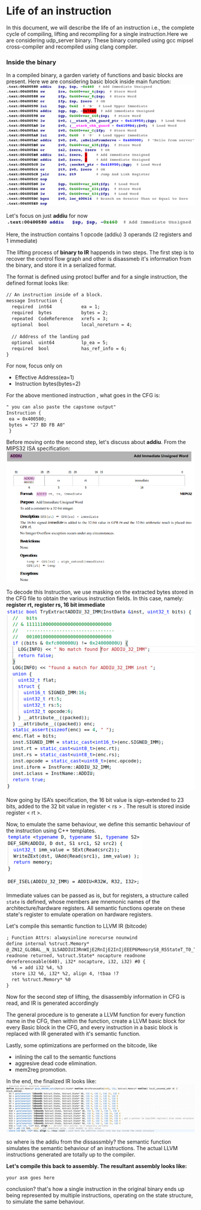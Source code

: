 # Life of an instruction
In this document, we will describe the life of an instruction i.e., the complete cycle of compiling, lifting and recompiling for a single instruction.Here we are considering udp_server binary. These binary compiled using gcc mipsel cross-compiler and recompiled using clang compiler.

### Inside the binary

In a compiled binary, a garden variety of functions and basic blocks are present. Here we are considering basic block inside main function:
![image](basic_block.png)

Let's focus on just **addiu** for now
![image](addiu_dis.png)



Here, the instruction contains 
1 opcode (addiu)
3 operands (2 registers and 1 immediate)

The lifting process of **binary to IR** happends in two steps.
The first step is to recover the control flow graph and other is disassmeb it's information from the binary, and store it in a serialized format.

The format is defined using protocl buffer and for a single instruction, the defined format looks like:
```
// An instruction inside of a block.
message Instruction {
  required  int64           ea = 1;
  required  bytes           bytes = 2;
  repeated  CodeReference   xrefs = 3;
  optional  bool            local_noreturn = 4;

  // Address of the landing pad
  optional  uint64          lp_ea = 5;
  required  bool            has_ref_info = 6;
}
```

For now, focus only on 

- Effective Address(ea=1)
- Instruction bytes(bytes=2)

For the above mentioned instruction , what goes in the CFG is:
```
" you can also paste the capstone output"
Instruction {
 ea = 0x400580;
 bytes = "27 BD FB A0"
 }
```

Before moving onto the second step, let's discuss about **addiu**.
From the MIPS32 ISA specification:
![image](addiu_ISA.png)

To decode this Instruction, we use masking on the extracted bytes stored in the CFG file to obtain the various instruction fields.
In this case, namely: **register rt, register rs, 16 bit immediate**
![image](extract_addiu.png)


Now going by ISA’s specification, the 16 bit value is sign-extended to 23 bits, added to the 32 bit value in register < rs > . The result is stored inside register < rt >.

Now, to emulate the same behaviour, we define this semantic behaviour of the instruction using C++ templates.
![image](addiu_semantic.png)

Immediate values can be passed as is, but for registers, a structure called ```state``` is defined, whose members are mnemonic names of the architecture/hardware registers.
All semantic functions operate on these state's register to emulate operation on hardware registers.

Let's compile this semantic function to LLVM IR (bitcode)

```
; Function Attrs: alwaysinline norecurse nounwind
define internal %struct.Memory* @_ZN12_GLOBAL__N_1L5ADDIUI3RnWIjE2RnIjE2InIjEEEP6MemoryS8_R5StateT_T0_T1_(%struct.Memory* readnone returned, %struct.State* nocapture readnone dereferenceable(640), i32* nocapture, i32, i32) #0 {
  %6 = add i32 %4, %3
  store i32 %6, i32* %2, align 4, !tbaa !7
  ret %struct.Memory* %0
}
```

Now for the second step of lifting, the disassembly information in CFG is read, and IR is generated accordingly

The general procedure is to generate a LLVM function for every function name in the CFG, then within the function, create a LLVM basic block for every Basic block in the CFG, and every instruction in a basic block is replaced with IR generated with it's semantic function. 

Lastly, some optimizations are performed on the bitcode, like

- inlining the call to the semantic functions
- aggresive dead code elimination.
- mem2reg promotion.

In the end, the finalized IR looks like:
![image](commented_IR.png)


so where is the addiu from the dissassmbly?
the semantic function simulates the semantic behaviour of an instructions. The actual LLVM instructions generated are totally up to the compiler.

**Let's compile this back to assembly. The resultant assembly looks like:**
```
your asm goes here
```

conclusion? that's how a single instruction in the original binary ends up being represented by multiple instructions, operating on the state structure, to simulate the same behaviour.
